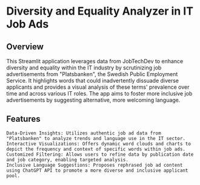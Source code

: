 # Diversity and Equality Analyzer in IT Job Ads

## Overview

This Streamlit application leverages data from JobTechDev to enhance diversity and equality within the IT industry by scrutinizing job advertisements from "Platsbanken", the Swedish Public Employment Service. It highlights words that could inadvertently dissuade diverse applicants and provides a visual analysis of these terms' prevalence over time and across various IT roles. The app aims to foster more inclusive job advertisements by suggesting alternative, more welcoming language.

## Features

    Data-Driven Insights: Utilizes authentic job ad data from "Platsbanken" to analyze trends and language use in the IT sector.
    Interactive Visualizations: Offers dynamic word clouds and charts to depict the frequency and context of specific words within job ads.
    Customized Filtering: Allows users to refine data by publication date and job category, enabling targeted analysis.
    Inclusive Language Suggestions: Proposes rephrased job ad content using ChatGPT API to promote a more diverse and inclusive applicant pool.
